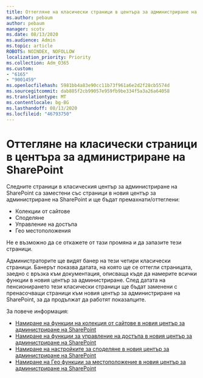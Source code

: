 ```yaml
---
title: Оттегляне на класически страници в центъра за администриране на SharePoint
ms.author: pebaum
author: pebaum
manager: scotv
ms.date: 08/13/2020
ms.audience: Admin
ms.topic: article
ROBOTS: NOINDEX, NOFOLLOW
localization_priority: Priority
ms.collection: Adm_O365
ms.custom:
- "6165"
- "9001459"
ms.openlocfilehash: 5981bb4a83e90cc11b73f961a6e2d2f28cb5574d
ms.sourcegitcommit: dab885f2cb99057e959fb9be334f5a3a26a64058
ms.translationtype: MT
ms.contentlocale: bg-BG
ms.lasthandoff: 08/13/2020
ms.locfileid: "46793750"
---
```

# <a name="retire-classic-pages-in-sharepoint-admin-center"></a>Оттегляне на класически страници в центъра за администриране на SharePoint

Следните страници в класическия център за администриране на SharePoint са заместени със страници в новия център за администриране на SharePoint и ще бъдат премахнати/оттеглени: 

- Колекции от сайтове 
- Споделяне
- Управление на достъпа
- Гео местоположения

Не е възможно да се откажете от тази промяна и да запазите тези страници.

Администраторите ще видят банер на тези четири класически страници. Банерът показва датата, на която ще се оттегли страницата, заедно с връзка към документация, описваща къде да намерите всички функции в новия център за администриране. След датата на пенсионирането тези класически страници ще бъдат заменени с пренасочващи страници към новия център за администриране на SharePoint, за да продължат да работят показалците.
  
За повече информация:

- [Намиране на функции на колекция от сайтове в новия център за администриране на SharePoint](https://docs.microsoft.com/sharepoint/site-collections-page)
- [Намиране на функции за управление на достъпа в новия център за администриране на SharePoint](https://docs.microsoft.com/sharepoint/control-access)
- [Намиране на настройките за споделяне в новия център за администриране на SharePoint](https://docs.microsoft.com/sharepoint/sharing-settings)
- [Намиране на Гео функции за местоположение в новия център за администриране на SharePoint](https://docs.microsoft.com/sharepoint/manage-geo-locations)